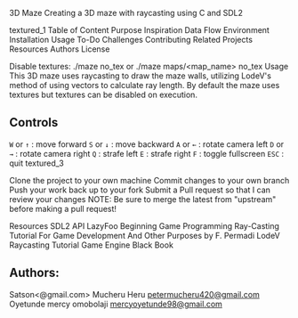 3D Maze Creating a 3D maze with raycasting using C and SDL2

textured_1 Table of Content Purpose Inspiration Data Flow Environment Installation Usage To-Do Challenges Contributing Related Projects Resources Authors License

Disable textures: ./maze no_tex or ./maze maps/<map_name> no_tex Usage This 3D maze uses raycasting to draw the maze walls, utilizing LodeV's method of using vectors to calculate ray length. By default the maze uses textures but textures can be disabled on execution.

## Controls
```W``` or ```↑``` : move forward
```S``` or ```↓``` : move backward 
```A``` or ```←``` : rotate camera left 
```D``` or ```→``` : rotate camera right 
```Q``` : strafe left 
```E``` : strafe right 
```F``` : toggle fullscreen 
```ESC``` : quit textured_3


Clone the project to your own machine Commit changes to your own branch Push your work back up to your fork Submit a Pull request so that I can review your changes NOTE: Be sure to merge the latest from "upstream" before making a pull request!

Resources SDL2 API LazyFoo Beginning Game Programming Ray-Casting Tutorial For Game Development And Other Purposes by F. Permadi LodeV Raycasting Tutorial Game Engine Black Book



## Authors: 
Satson<@gmail.com>
Mucheru Heru <petermucheru420@gmail.com>
Oyetunde mercy omobolaji <mercyoyetunde98@gmail.com>
